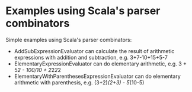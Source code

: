 Examples using Scala's parser combinators
=========================================

Simple examples using Scala's parser combinators:

* AddSubExpressionEvaluator can calculate the result of arithmetic expressions with addition and subtraction, e.g. 3+7-10+15+5-7
* ElementaryExpressionEvaluator can do elementary arithmetic, e.g. 3 + 5*2 - 100/10 + 2*2*2*2
* ElementaryWithParenthesesExpressionEvaluator can do elementary arithmetic with parenthesis, e.g. (3+2)*(2+3) - 5*(10-5)
